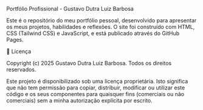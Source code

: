 Portfólio Profissional - Gustavo Dutra Luiz Barbosa

Este é o repositório do meu portfólio pessoal, desenvolvido para apresentar os meus projetos, habilidades e reflexões. O site foi construído com HTML, CSS (Tailwind CSS) e JavaScript, e está publicado através do GitHub Pages.

📜 Licença

Copyright (c) 2025 Gustavo Dutra Luiz Barbosa. Todos os direitos reservados.

Este projeto é disponibilizado sob uma licença proprietária. Isto significa que não tem permissão para copiar, distribuir, modificar ou utilizar este código e os seus componentes para quaisquer fins (comerciais ou não comerciais) sem a minha autorização explícita por escrito.
